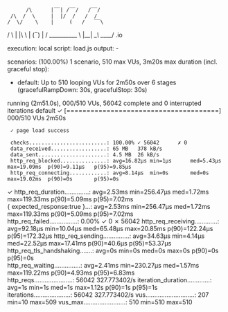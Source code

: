 
          /\      |‾‾| /‾‾/   /‾‾/   
     /\  /  \     |  |/  /   /  /    
    /  \/    \    |     (   /   ‾‾\  
/          \   |  |\  \ |  (‾)  |
/ __________ \  |__| \__\ \_____/ .io

execution: local
script: load.js
output: - 

scenarios: (100.00%) 1 scenario, 510 max VUs, 3m20s max duration (incl. graceful stop):
* default: Up to 510 looping VUs for 2m50s over 6 stages (gracefulRampDown: 30s, gracefulStop: 30s)


running (2m51.0s), 000/510 VUs, 56042 complete and 0 interrupted iterations
default ✓ [======================================] 000/510 VUs  2m50s

     ✓ page load success

     checks.........................: 100.00% ✓ 56042      ✗ 0    
     data_received..................: 65 MB   378 kB/s
     data_sent......................: 4.5 MB  26 kB/s
     http_req_blocked...............: avg=16.82µs min=1µs      med=5.43µs  max=19.09ms  p(90)=9.11µs   p(95)=9.85µs  
     http_req_connecting............: avg=8.14µs  min=0s       med=0s      max=19.02ms  p(90)=0s       p(95)=0s      
✓ http_req_duration..............: avg=2.53ms  min=256.47µs med=1.72ms  max=119.33ms p(90)=5.09ms   p(95)=7.02ms  
{ expected_response:true }...: avg=2.53ms  min=256.47µs med=1.72ms  max=119.33ms p(90)=5.09ms   p(95)=7.02ms  
http_req_failed................: 0.00%   ✓ 0          ✗ 56042
http_req_receiving.............: avg=92.18µs min=10.04µs  med=65.48µs max=20.85ms  p(90)=122.24µs p(95)=172.32µs
http_req_sending...............: avg=34.63µs min=4.14µs   med=22.52µs max=17.41ms  p(90)=40.6µs   p(95)=53.37µs
http_req_tls_handshaking.......: avg=0s      min=0s       med=0s      max=0s       p(90)=0s       p(95)=0s      
http_req_waiting...............: avg=2.41ms  min=230.27µs med=1.57ms  max=119.22ms p(90)=4.93ms   p(95)=6.83ms  
http_reqs......................: 56042   327.773402/s
iteration_duration.............: avg=1s      min=1s       med=1s      max=1.12s    p(90)=1s       p(95)=1s      
iterations.....................: 56042   327.773402/s
vus............................: 207     min=10       max=509
vus_max........................: 510     min=510      max=510
